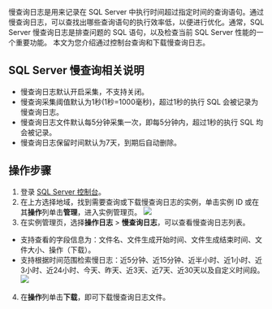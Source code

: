 慢查询日志是用来记录在 SQL Server 中执行时间超过指定时间的查询语句。通过慢查询日志，可以查找出哪些查询语句的执行效率低，以便进行优化。通常，SQL Server 慢查询日志是排查问题的 SQL 语句，以及检查当前 SQL Server 性能的一个重要功能。
本文为您介绍通过控制台查询和下载慢查询日志。

## SQL Server 慢查询相关说明
- 慢查询日志默认开启采集，不支持关闭。
- 慢查询采集阈值默认为1秒(1秒=1000毫秒)，超过1秒的执行 SQL 会被记录为慢查询日志。
- 慢查询日志文件默认每5分钟采集一次，即每5分钟内，超过1秒的执行 SQL 均会被记录。
- 慢查询日志保留时间默认为7天，到期后自动删除。

## 操作步骤
1. 登录 [SQL Server 控制台](https://console.cloud.tencent.com/sqlserver)。
2. 在上方选择地域，找到需要查询或下载慢查询日志的实例，单击实例 ID 或在其**操作**列单击**管理**，进入实例管理页。
![](https://staticintl.cloudcachetci.com/yehe/backend-news/TaUU102_34.png)
3. 在实例管理页，选择**操作日志** > **慢查询日志**，可以查看慢查询日志列表。
 - 支持查看的字段信息为：文件名、文件生成开始时间、文件生成结束时间、文件大小、操作（下载）。
 - 支持根据时间范围检索慢日志：近5分钟、近15分钟、近半小时、近1小时、近3小时、近24小时、今天、昨天、近3天、近7天、近30天以及自定义时间段。
![](https://staticintl.cloudcachetci.com/yehe/backend-news/rA8t034_35.png)
4. 在**操作**列单击**下载**，即可下载慢查询日志文件。
